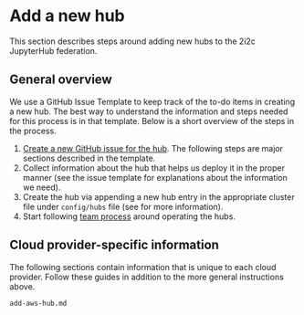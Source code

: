 # Add a new hub

This section describes steps around adding new hubs to the 2i2c JupyterHub federation.

## General overview

We use a GitHub Issue Template to keep track of the to-do items in creating a new hub.
The best way to understand the information and steps needed for this process is in that template.
Below is a short overview of the steps in the process.

1. [Create a new GitHub issue for the hub](https://github.com/2i2c-org/pilot-hubs/issues/new?assignees=&labels=type%3A+hub&template=new-hub.md&title=New+Hub%3A+%5BHub+name%5D).
   The following steps are major sections described in the template.
2. Collect information about the hub that helps us deploy it in the proper manner (see the issue template for explanations about the information we need).
3. Create the hub via appending a new hub entry in the appropriate cluster file under
   `config/hubs` file (see [](../../topic/config.md) for more information).
4. Start following [team process](team-process) around operating the hubs.

## Cloud provider-specific information

The following sections contain information that is unique to each cloud provider.
Follow these guides in addition to the more general instructions above.

```{toctree}
add-aws-hub.md
```
